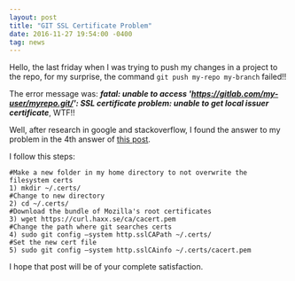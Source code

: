 ```yaml
---
layout: post
title: "GIT SSL Certificate Problem"
date: 2016-11-27 19:54:00 -0400
tag: news
---
```


Hello, the last friday when I was trying to push my changes in a project to the repo,
for my surprise, the command `git push my-repo my-branch` failed!!

The error message was: <b><i>fatal: unable to access 'https://gitlab.com/my-user/myrepo.git/': SSL certificate problem: unable to get local issuer certificate</i></b>, WTF!!

Well, after research in google and stackoverflow, I found the answer to my problem in the 4th answer of [this post](http://stackoverflow.com/questions/3777075/ssl-certificate-rejected-trying-to-access-github-over-https-behind-firewall).

I follow this steps:

    #Make a new folder in my home directory to not overwrite the filesystem certs
    1) mkdir ~/.certs/
    #Change to new directory
    2) cd ~/.certs/
    #Download the bundle of Mozilla's root certificates
    3) wget https://curl.haxx.se/ca/cacert.pem
    #Change the path where git searches certs
    4) sudo git config —system http.sslCAPath ~/.certs/
    #Set the new cert file
    5) sudo git config —system http.sslCAinfo ~/.certs/cacert.pem

I hope that post will be of your complete satisfaction.
